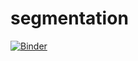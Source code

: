 # segmentation
[![Binder](https://mybinder.org/badge_logo.svg)](https://mybinder.org/v2/gh/Rouaelamri/Segmentation/main)
